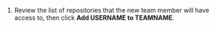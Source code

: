 1. Review the list of repositories that the new team member will have access to, then click **Add USERNAME to TEAMNAME**.